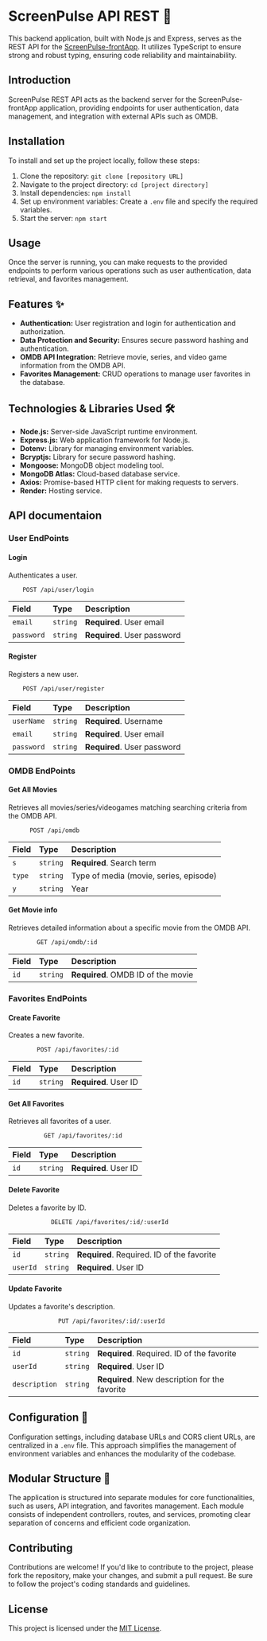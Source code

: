 # ScreenPulse API REST  🚀

This backend application, built with Node.js and Express, serves as the REST API for the [ScreenPulse-frontApp](https://github.com/EduGese/ScreenPulse-frontApp). It utilizes TypeScript to ensure strong and robust typing, ensuring code reliability and maintainability.

## Introduction
ScreenPulse REST API acts as the backend server for the ScreenPulse-frontApp application, providing endpoints for user authentication, data management, and integration with external APIs such as OMDB.

## Installation
To install and set up the project locally, follow these steps:
1. Clone the repository: `git clone [repository URL]`
2. Navigate to the project directory: `cd [project directory]`
3. Install dependencies: `npm install`
4. Set up environment variables: Create a `.env` file and specify the required variables.
5. Start the server: `npm start`

## Usage
Once the server is running, you can make requests to the provided endpoints to perform various operations such as user authentication, data retrieval, and favorites management.

## Features ✨
- **Authentication:** User registration and login for authentication and authorization.
- **Data Protection and Security:** Ensures secure password hashing and authentication.
- **OMDB API Integration:** Retrieve movie, series, and video game information from the OMDB API.
- **Favorites Management:** CRUD operations to manage user favorites in the database.

## Technologies & Libraries Used 🛠️
- **Node.js:** Server-side JavaScript runtime environment.
- **Express.js:** Web application framework for Node.js.
- **Dotenv:** Library for managing environment variables.
- **Bcryptjs:** Library for secure password hashing.
- **Mongoose:** MongoDB object modeling tool.
- **MongoDB Atlas:** Cloud-based database service.
- **Axios:** Promise-based HTTP client for making requests to servers.
- **Render:** Hosting service.

## API documentaion

### User EndPoints

#### Login
Authenticates a user.

```http
    POST /api/user/login

```

| Field | Type     | Description                |
| :-------- | :------- | :------------------------- |
| `email` | `string` | **Required**. User email |
| `password` | `string` | **Required**. User password |

#### Register
Registers a new user.
```http
    POST /api/user/register
```

| Field | Type     | Description                       |
| :-------- | :------- | :-------------------------------- |
| `userName`      | `string` | **Required**. Username |
| `email` | `string` | **Required**. User email |
| `password` | `string` | **Required**. User password |


### OMDB EndPoints
#### Get All Movies
Retrieves all movies/series/videogames matching searching criteria from the OMDB API.

```http
      POST /api/omdb

```

| Field | Type     | Description                |
| :-------- | :------- | :------------------------- |
| `s` | `string` | **Required**. Search term |
| `type` | `string` | Type of media (movie, series, episode) |
| `y` | `string` | Year |


#### Get Movie info
Retrieves detailed information about a specific movie from the OMDB API.

```http
        GET /api/omdb/:id

```

| Field | Type     | Description                |
| :-------- | :------- | :------------------------- |
| `id` | `string` | **Required**. OMDB ID of the movie|



### Favorites EndPoints
#### Create Favorite
Creates a new favorite.

```http
        POST /api/favorites/:id

```

| Field | Type     | Description                |
| :-------- | :------- | :------------------------- |
| `id` | `string` | **Required**. User ID |


#### Get All Favorites
Retrieves all favorites of a user.

```http
          GET /api/favorites/:id

```

| Field | Type     | Description                |
| :-------- | :------- | :------------------------- |
| `id` | `string` | **Required**. User ID |

#### Delete Favorite
Deletes a favorite by ID.

```http
            DELETE /api/favorites/:id/:userId

```

| Field | Type     | Description                |
| :-------- | :------- | :------------------------- |
| `id` | `string` | **Required**. Required. ID of the favorite |
| `userId` | `string` | **Required**. User ID |

#### Update Favorite
Updates a favorite's description.

```http
              PUT /api/favorites/:id/:userId

```

| Field | Type     | Description                |
| :-------- | :------- | :------------------------- |
| `id` | `string` | **Required**. Required. ID of the favorite |
| `userId` | `string` | **Required**. User ID |
| `description` | `string` | **Required**. New description for the favorite |

## Configuration 🔧
Configuration settings, including database URLs and CORS client URLs, are centralized in a `.env` file. This approach simplifies the management of environment variables and enhances the modularity of the codebase.

## Modular Structure 🧩
The application is structured into separate modules for core functionalities, such as users, API integration, and favorites management. Each module consists of independent controllers, routes, and services, promoting clear separation of concerns and efficient code organization.

## Contributing
Contributions are welcome! If you'd like to contribute to the project, please fork the repository, make your changes, and submit a pull request. Be sure to follow the project's coding standards and guidelines.

## License
This project is licensed under the [MIT License](#).
